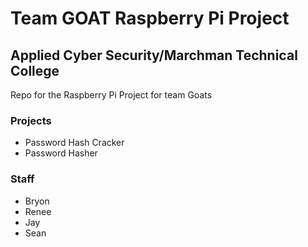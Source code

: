 # Team GOAT Raspberry Pi Project
## Applied Cyber Security/Marchman Technical College 

Repo for the Raspberry Pi Project for team Goats


### Projects

- Password Hash Cracker
- Password Hasher

### Staff

- Bryon
- Renee
- Jay
- Sean
